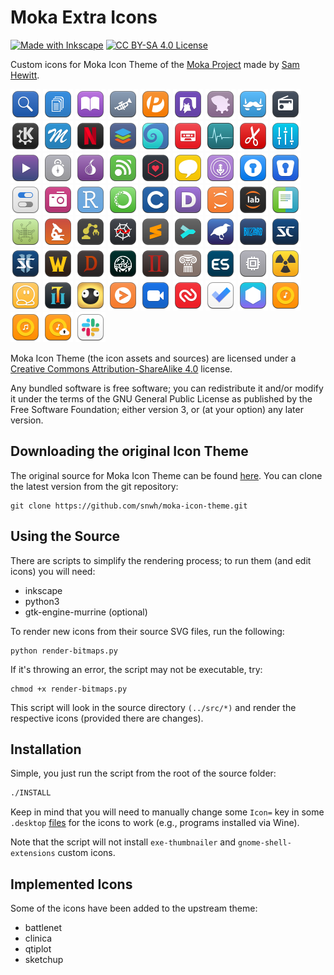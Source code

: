 # Moka Extra Icons

[![Made with Inkscape](https://img.shields.io/badge/made_with-inkscape-yellow.svg)](https://creativecommons.org/licenses/by-sa/4.0/)
[![CC BY-SA 4.0 License](https://img.shields.io/badge/license-CC_BY--SA_4.0-lightgrey.svg)](https://creativecommons.org/licenses/by-sa/4.0/)

Custom icons for Moka Icon Theme of the [Moka Project](https://snwh.org/moka) made by [Sam Hewitt](http://snwh.org/).

![](Moka/48x48/apps/appimagekit-large-files-finder.png) <!-- General -->
![](Moka/48x48/apps/appimagekit-speedy-duplicate-finder.png)
![](Moka/48x48/apps/com.github.babluboy.bookworm.png)
![](Moka/48x48/apps/com.github.bleakgrey.tootle.png)
![](Moka/48x48/apps/com.uploadedlobster.peek.png)
![](Moka/48x48/apps/com.vinszent.GnomeTwitch.png)
![](Moka/48x48/apps/fma-config-tool.png)
![](Moka/48x48/apps/franz.png)
![](Moka/48x48/apps/gradio.png)
![](Moka/48x48/apps/kdeconnect.png)
![](Moka/48x48/apps/masterpdfeditor4.png)
![](Moka/48x48/apps/netflix.png)
![](Moka/48x48/apps/onlyoffice.png)
![](Moka/48x48/apps/org.gnome.Fractal.png)
![](Moka/48x48/apps/org.gnome.Podcasts.png)
![](Moka/48x48/apps/org.gnome.Usage.png)
![](Moka/48x48/apps/pdfeditor.png)
![](Moka/48x48/apps/pulseeffects.png)
![](Moka/48x48/apps/smartcode-stremio.png)
![](Moka/48x48/apps/sysprof.png)
![](Moka/48x48/apps/tor-browser.png)
![](Moka/48x48/apps/urserver.png)
![](Moka/48x48/apps/webtorrent-desktop.png)
![](Moka/48x48/apps/yacreader.png)
![](Moka/48x48/apps/com.github.needleandthread.vocal.png) <!-- Changed -->
![](Moka/48x48/apps/enpass.png)
![](Moka/48x48/apps/enpass6.png)
![](Moka/48x48/apps/gnome-tweak-tool.png)
![](Moka/48x48/apps/org.gnome.Cheese.png)
![](Moka/48x48/apps/rstudio.png)
![](Moka/48x48/apps/anaconda.png) <!-- Programming -->
![](Moka/48x48/apps/c.png)
![](Moka/48x48/apps/devdocs-desktop.png)
![](Moka/48x48/apps/jupyter.png)
![](Moka/48x48/apps/jupyter-lab.png)
![](Moka/48x48/apps/kompare.png)
![](Moka/48x48/apps/lstopo.png)
![](Moka/48x48/apps/microscope.png)
![](Moka/48x48/apps/org.gnome.Builder.png)
![](Moka/48x48/apps/spyder.png)
![](Moka/48x48/apps/sublime-text.png)
![](Moka/48x48/apps/sublime-merge.png)
![](Moka/48x48/apps/weka.png)
![](Moka/48x48/apps/blizzard.png) <!-- Blizzard Games -->
![](Moka/48x48/apps/starcraft.png)
![](Moka/48x48/apps/starcraft2.png)
![](Moka/48x48/apps/war3.png)
![](Moka/48x48/apps/diablo.png)
![](Moka/48x48/apps/am2r.png) <!-- Games -->
![](Moka/48x48/apps/aoe2-hd.png)
![](Moka/48x48/apps/civ4.png)
![](Moka/48x48/apps/emulationstation.png)
![](Moka/48x48/apps/GameConqueror.png)
![](Moka/48x48/apps/steam-worms-reloaded.png)
![](Moka/48x48/apps/teeworlds.png)
![](Moka/48x48/apps/torchlight2.png)
![](Moka/48x48/apps/world-of-goo.png)
![](Moka/48x48/web/chrome-cnciopoikihiagdjbjpnocolokfelagl-Default.png) <!-- Chrome Icons -->
![](Moka/48x48/web/chrome-imgohncinckhbblnlmaedahepnnpmdma-Default.png)
![](Moka/48x48/web/chrome-gaedmjdfmmahhbjefcbgaolhhanlaolb-Default.png)
![](Moka/48x48/web/chrome-fnboaehgffehgoackjenbjcgcjeflddp-Default.png)
![](Moka/48x48/apps/ao.png)
![](Moka/48x48/web/web-google-play-music.png)
![](Moka/48x48/apps/gpmdp.png)
![](Moka/48x48/apps/google-music-manager.png)
![](Moka/48x48/web/slack.png)

Moka Icon Theme (the icon assets and sources) are licensed under a [Creative Commons Attribution-ShareAlike 4.0](http://creativecommons.org/licenses/by-sa/4.0/legalcode) license.

Any bundled software is free software; you can redistribute it and/or modify it under the terms of the GNU General Public License as published by the Free Software Foundation; either version 3, or (at your option) any later version.

## Downloading the original Icon Theme

The original source for Moka Icon Theme can be found [here](https://github.com/snwh/moka-icon-theme). You can clone the latest version from the git repository:

	git clone https://github.com/snwh/moka-icon-theme.git

## Using the Source

There are scripts to simplify the rendering process; to run them (and edit icons) you will need:

 * inkscape
 * python3
 * gtk-engine-murrine (optional)

To render new icons from their source SVG files, run the following:

	python render-bitmaps.py

If it's throwing an error, the script may not be executable, try:

	chmod +x render-bitmaps.py

This script will look in the source directory `(../src/*)` and render the respective icons (provided there are changes).

## Installation

Simple, you just run the script from the root of the source folder:
```bash
./INSTALL
```
Keep in mind that you will need to manually change some `Icon=` key in some `.desktop` [files](https://standards.freedesktop.org/desktop-entry-spec/latest/ar01s05.html) for the icons to work (e.g., programs installed via Wine).

Note that the script will not install `exe-thumbnailer` and `gnome-shell-extensions` custom icons.

## Implemented Icons

Some of the icons have been added to the upstream theme:

 * battlenet
 * clinica
 * qtiplot
 * sketchup
